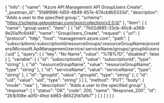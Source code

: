 {
  "info": {
    "name": "Azure API Management API GroupUsers Create",
    "_postman_id": "5fd8f896-fd50-4849-857e-674cb8b5333d",
    "description": "Adds a user to the specified group.",
    "schema": "https://schema.getpostman.com/json/collection/v2.0.0/"
  },
  "item": [
    {
      "name": "group users",
      "item": [
        {
          "id": "7b02d985-33cb-40c8-a368-9e20a1fc6d46",
          "name": "GroupUsers_Create",
          "request": {
            "url": {
              "protocol": "http",
              "host": "management.azure.com",
              "path": [
                "subscriptions/:subscriptionId/resourceGroups/:resourceGroupName/providers/Microsoft.ApiManagement/service/:serviceName/groups/:groupId/users/:uid"
              ],
              "query": [
                {
                  "key": "No Name",
                  "value": "%7B%7D",
                  "disabled": false
                }
              ],
              "variable": [
                {
                  "id": "subscriptionId",
                  "value": "subscriptionId",
                  "type": "string"
                },
                {
                  "id": "resourceGroupName",
                  "value": "resourceGroupName",
                  "type": "string"
                },
                {
                  "id": "serviceName",
                  "value": "serviceName",
                  "type": "string"
                },
                {
                  "id": "groupId",
                  "value": "groupId",
                  "type": "string"
                },
                {
                  "id": "uid",
                  "value": "uid",
                  "type": "string"
                }
              ]
            },
            "method": "PUT",
            "body": {
              "mode": "raw"
            },
            "description": "Adds a user to the specified group"
          },
          "response": [
            {
              "status": "OK",
              "code": 200,
              "name": "Response_200",
              "id": "2b1b108e-a0f0-4fed-b983-86522fd7afb7"
            }
          ]
        }
      ]
    }
  ]
}